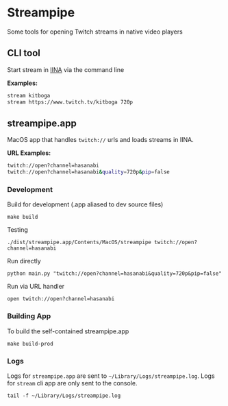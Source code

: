 # Streampipe

Some tools for opening Twitch streams in native video players

## CLI tool

Start stream in [IINA](https://iina.io) via the command line

**Examples:**
```bash
stream kitboga
stream https://www.twitch.tv/kitboga 720p
```

## streampipe.app

MacOS app that handles `twitch://` urls and loads streams in IINA.

**URL Examples:**
```bash
twitch://open?channel=hasanabi
twitch://open?channel=hasanabi&quality=720p&pip=false
```

### Development

Build for development (.app aliased to dev source files)

```
make build
```

Testing
```
./dist/streampipe.app/Contents/MacOS/streampipe twitch://open?channel=hasanabi
```

Run directly
```
python main.py "twitch://open?channel=hasanabi&quality=720p&pip=false"
```

Run via URL handler
```
open twitch://open?channel=hasanabi
```


### Building App


To build the self-contained streampipe.app

```
make build-prod
```

### Logs

Logs for `streampipe.app` are sent to `~/Library/Logs/streampipe.log`. Logs for `stream` cli app are only sent to the console.

```
tail -f ~/Library/Logs/streampipe.log
```
